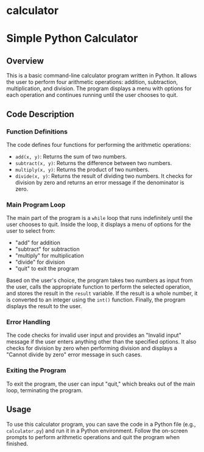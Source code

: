 # calculator
# Simple Python Calculator

## Overview

This is a basic command-line calculator program written in Python. It allows the user to perform four arithmetic operations: addition, subtraction, multiplication, and division. The program displays a menu with options for each operation and continues running until the user chooses to quit.

## Code Description

### Function Definitions

The code defines four functions for performing the arithmetic operations:

- `add(x, y)`: Returns the sum of two numbers.
- `subtract(x, y)`: Returns the difference between two numbers.
- `multiply(x, y)`: Returns the product of two numbers.
- `divide(x, y)`: Returns the result of dividing two numbers. It checks for division by zero and returns an error message if the denominator is zero.

### Main Program Loop

The main part of the program is a `while` loop that runs indefinitely until the user chooses to quit. Inside the loop, it displays a menu of options for the user to select from:

- "add" for addition
- "subtract" for subtraction
- "multiply" for multiplication
- "divide" for division
- "quit" to exit the program

Based on the user's choice, the program takes two numbers as input from the user, calls the appropriate function to perform the selected operation, and stores the result in the `result` variable. If the result is a whole number, it is converted to an integer using the `int()` function. Finally, the program displays the result to the user.

### Error Handling

The code checks for invalid user input and provides an "Invalid input" message if the user enters anything other than the specified options. It also checks for division by zero when performing division and displays a "Cannot divide by zero" error message in such cases.

### Exiting the Program

To exit the program, the user can input "quit," which breaks out of the main loop, terminating the program.

## Usage

To use this calculator program, you can save the code in a Python file (e.g., `calculator.py`) and run it in a Python environment. Follow the on-screen prompts to perform arithmetic operations and quit the program when finished.

